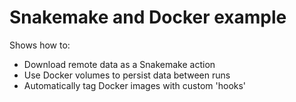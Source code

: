 # Snakemake and Docker example

Shows how to:

- Download remote data as a Snakemake action
- Use Docker volumes to persist data between runs 
- Automatically tag Docker images with custom 'hooks'
 
